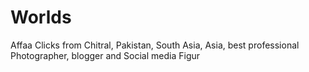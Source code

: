 # Worlds
Affaa Clicks from Chitral, Pakistan, South Asia, Asia, best professional Photographer, blogger and Social media Figur

